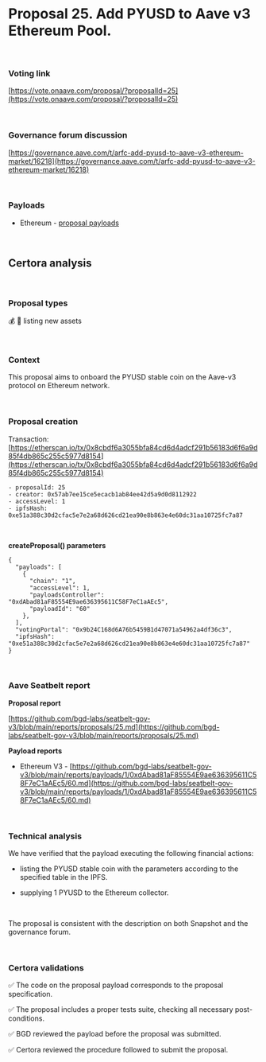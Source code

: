 # Proposal 25. Add PYUSD to Aave v3 Ethereum Pool.

<br>

### Voting link

[https://vote.onaave.com/proposal/?proposalId=25](https://vote.onaave.com/proposal/?proposalId=25)

<br>

### Governance forum discussion

[https://governance.aave.com/t/arfc-add-pyusd-to-aave-v3-ethereum-market/16218](https://governance.aave.com/t/arfc-add-pyusd-to-aave-v3-ethereum-market/16218)

<br>

### Payloads

* Ethereum - [proposal payloads](https://etherscan.io/address/0xF794a27313d7C5Ce45E572891243F8c604910D0e#code#F1#L1)

<br>

## Certora analysis

<br>

### Proposal types

:moneybag: :receipt: listing new assets

<br>

### Context

This proposal aims to onboard the PYUSD stable coin on the Aave-v3 protocol on Ethereum network.

<br>

### Proposal creation

Transaction: [https://etherscan.io/tx/0x8cbdf6a3055bfa84cd6d4adcf291b56183d6f6a9d85f4db865c255c5977d8154](https://etherscan.io/tx/0x8cbdf6a3055bfa84cd6d4adcf291b56183d6f6a9d85f4db865c255c5977d8154)

```
- proposalId: 25
- creator: 0x57ab7ee15ce5ecacb1ab84ee42d5a9d0d8112922
- accessLevel: 1
- ipfsHash: 0xe51a388c30d2cfac5e7e2a68d626cd21ea90e8b863e4e60dc31aa10725fc7a87
```

<br>

**createProposal() parameters**

```
{
  "payloads": [
    {
      "chain": "1",
      "accessLevel": 1,
      "payloadsController": "0xdAbad81aF85554E9ae636395611C58F7eC1aAEc5",
      "payloadId": "60"
    },
  ],
  "votingPortal": "0x9b24C168d6A76b5459B1d47071a54962a4df36c3",
  "ipfsHash": "0xe51a388c30d2cfac5e7e2a68d626cd21ea90e8b863e4e60dc31aa10725fc7a87"
}
```

<br>

### Aave Seatbelt report

**Proposal report**

[https://github.com/bgd-labs/seatbelt-gov-v3/blob/main/reports/proposals/25.md](https://github.com/bgd-labs/seatbelt-gov-v3/blob/main/reports/proposals/25.md)

**Payload reports**

* Ethereum V3 - [https://github.com/bgd-labs/seatbelt-gov-v3/blob/main/reports/payloads/1/0xdAbad81aF85554E9ae636395611C58F7eC1aAEc5/60.md](https://github.com/bgd-labs/seatbelt-gov-v3/blob/main/reports/payloads/1/0xdAbad81aF85554E9ae636395611C58F7eC1aAEc5/60.md)

<br>

### Technical analysis

We have verified that the payload executing the following financial actions:

- listing the PYUSD stable coin with the parameters according to the specified table in the IPFS. 

- supplying 1 PYUSD to the Ethereum collector.

<br>

The proposal is consistent with the description on both Snapshot and the governance forum.

<br>

### Certora validations

:white_check_mark: The code on the proposal payload corresponds to the proposal specification.

:white_check_mark: The proposal includes a proper tests suite, checking all necessary post-conditions.

:white_check_mark: BGD reviewed the payload before the proposal was submitted.

:white_check_mark: Certora reviewed the procedure followed to submit the proposal.
